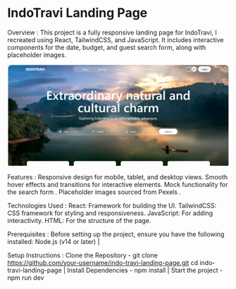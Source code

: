 # IndoTravi Landing Page

Overview : This project is a fully responsive landing page for IndoTravi, I recreated using React, TailwindCSS, and JavaScript. It includes interactive components for the date, budget, and guest search form, along with placeholder images.

![IndoTravi Screenshot](https://github.com/aadhilniyas02/indotravi/blob/main/Screenshot%202025-01-28%20175234.png?raw=true)

Features : Responsive design for mobile, tablet, and desktop views. Smooth hover effects and transitions for interactive elements. Mock functionality for the search form . Placeholder images sourced from Pexels .

Technologies Used : React: Framework for building the UI. TailwindCSS: CSS framework for styling and responsiveness. JavaScript: For adding interactivity. HTML: For the structure of the page.

Prerequisites : Before setting up the project, ensure you have the following installed: Node.js (v14 or later) |

Setup Instructions : Clone the Repository - git clone https://github.com/your-username/indo-travi-landing-page.git cd indo-travi-landing-page | Install Dependencies - npm install | Start the project - npm run dev

